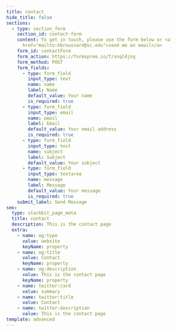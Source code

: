 ```yaml
---
title: contact
hide_title: false
sections:
  - type: section_form
    section_id: contact-form
    content: To get in touch, please use the form below or <a
      href="mailto:kbroussard@sc.edu">send me an email</a>
    form_id: contactForm
    form_action: https://formspree.io/f/xnqldjnq
    form_method: POST
    form_fields:
      - type: form_field
        input_type: text
        name: name
        label: Name
        default_value: Your name
        is_required: true
      - type: form_field
        input_type: email
        name: email
        label: Email
        default_value: Your email address
        is_required: true
      - type: form_field
        input_type: text
        name: subject
        label: Subject
        default_value: Your subject
      - type: form_field
        input_type: textarea
        name: message
        label: Message
        default_value: Your message
        is_required: true
    submit_label: Send Message
seo:
  type: stackbit_page_meta
  title: contact
  description: This is the contact page
  extra:
    - name: og:type
      value: website
      keyName: property
    - name: og:title
      value: Contact
      keyName: property
    - name: og:description
      value: This is the contact page
      keyName: property
    - name: twitter:card
      value: summary
    - name: twitter:title
      value: Contact
    - name: twitter:description
      value: This is the contact page
template: advanced
---
```

